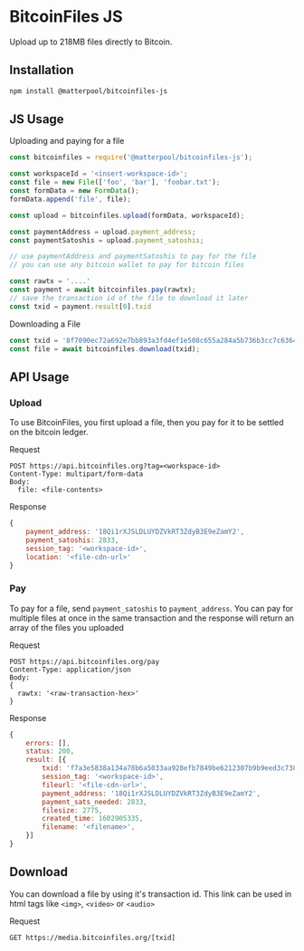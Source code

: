 # BitcoinFiles JS

Upload up to 218MB files directly to Bitcoin. 

## Installation

```bash
npm install @matterpool/bitcoinfiles-js
``````

## JS Usage

Uploading and paying for a file

```javascript
const bitcoinfiles = require('@matterpool/bitcoinfiles-js');

const workspaceId = '<insert-workspace-id>';
const file = new File(['foo', 'bar'], 'foobar.txt');
const formData = new FormData();
formData.append('file', file);

const upload = bitcoinfiles.upload(formData, workspaceId);

const paymentAddress = upload.payment_address;
const paymentSatoshis = upload.payment_satoshis;

// use paymentAddress and paymentSatoshis to pay for the file
// you can use any bitcoin wallet to pay for bitcoin files

const rawtx = '....'
const payment = await bitcoinfiles.pay(rawtx);
// save the transaction id of the file to download it later
const txid = payment.result[0].txid 
```

Downloading a File

```javascript
const txid = '8f7090ec72a692e7bb893a3fd4ef1e508c655a284a5b736b3cc7c63649748562'
const file = await bitcoinfiles.download(txid);
```

## API Usage

### Upload

To use BitcoinFiles, you first upload a file, then you pay for it to be settled on the bitcoin ledger.

Request

```
POST https://api.bitcoinfiles.org?tag=<workspace-id>
Content-Type: multipart/form-data
Body:
  file: <file-contents>
```

Response

```javascript
{
    payment_address: '18Qi1rXJSLDLUYDZVkRT3ZdyB3E9eZamY2',
    payment_satoshis: 2833,
    session_tag: '<workspace-id>',
    location: '<file-cdn-url>'
}
```


### Pay

To pay for a file, send `payment_satoshis` to `payment_address`. You can pay for multiple files at once in the same transaction and the response will return an array of the files you uploaded

Request

```
POST https://api.bitcoinfiles.org/pay
Content-Type: application/json
Body:
{
  rawtx: '<raw-transaction-hex>'
}
```

Response

```javascript
{
    errors: [],
    status: 200,
    result: [{
        txid: 'f7a3e5838a134a78b6a5033aa928efb7849be6212307b9b9eed3c738ea470bc2',
        session_tag: '<workspace-id>',
        fileurl: '<file-cdn-url>',
        payment_address: '18Qi1rXJSLDLUYDZVkRT3ZdyB3E9eZamY2',
        payment_sats_needed: 2833,
        filesize: 2775,
        created_time: 1602905335,
        filename: '<filename>',
    }]
}
```

## Download

You can download a file by using it's transaction id. This link can be used in html tags like `<img>`, `<video>` or `<audio>`

Request

```
GET https://media.bitcoinfiles.org/[txid]
```
